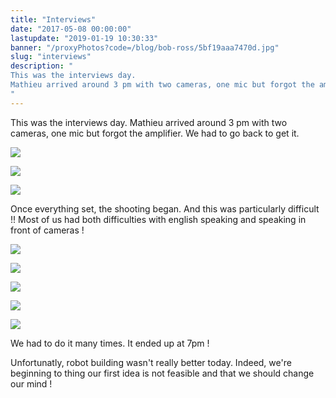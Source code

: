 ```yaml
---
title: "Interviews"
date: "2017-05-08 00:00:00"
lastupdate: "2019-01-19 10:30:33"
banner: "/proxyPhotos?code=/blog/bob-ross/5bf19aaa7470d.jpg"
slug: "interviews"
description: " 
This was the interviews day.
Mathieu arrived around 3 pm with two cameras, one mic but forgot the amplifier. We had to go back to get it.
"
---
```

This was the interviews day.
Mathieu arrived around 3 pm with two cameras, one mic but forgot the amplifier. We had to go back to get it.

![](/proxyPhotos?code=/blog/bob-ross/5bf199d50b8a0.jpg)

![](/proxyPhotos?code=/blog/bob-ross/5bf199ec6f214.jpg)

![](/proxyPhotos?code=/blog/bob-ross/5bf199f9af8f9.jpg)

Once everything set, the shooting began.
And this was particularly difficult !!
Most of us had both difficulties with english speaking and speaking in front of cameras !

![](/proxyPhotos?code=/blog/bob-ross/5bf19a392ce93.jpg)

![](/proxyPhotos?code=/blog/bob-ross/5bf19aaa7470d.jpg)

![](/proxyPhotos?code=/blog/bob-ross/5bf19ac905567.jpg)

![](/proxyPhotos?code=/blog/bob-ross/5bf19ae01e649.jpg)

![](/proxyPhotos?code=/blog/bob-ross/5bf19af4352ef.jpg)

We had to do it many times. 
It ended up at 7pm !

Unfortunatly, robot building wasn't really better today. Indeed, we're beginning to thing our first idea is not feasible and that we should change our mind !

    
